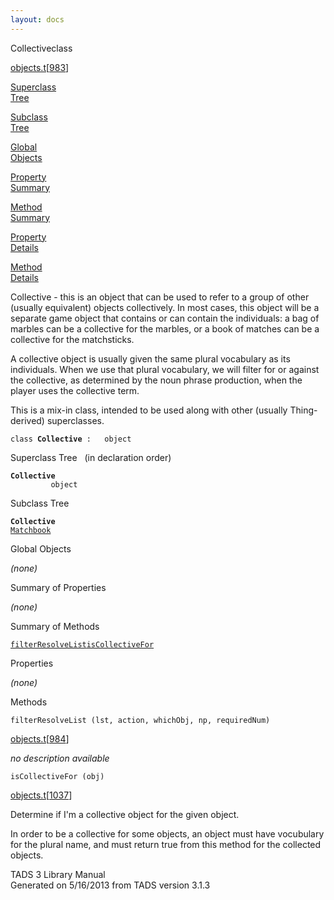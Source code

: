 ```yaml
---
layout: docs
---
```

<span class="title">Collective</span><span class="type">class</span>

[objects.t](../file/objects.t.html)\[[983](../source/objects.t.html#983)\]

[Superclass  
Tree](#_SuperClassTree_)

[Subclass  
Tree](#_SubClassTree_)

[Global  
Objects](#_ObjectSummary_)

[Property  
Summary](#_PropSummary_)

[Method  
Summary](#_MethodSummary_)

[Property  
Details](#_Properties_)

[Method  
Details](#_Methods_)



Collective - this is an object that can be used to refer to a group of
other (usually equivalent) objects collectively. In most cases, this
object will be a separate game object that contains or can contain the
individuals: a bag of marbles can be a collective for the marbles, or a
book of matches can be a collective for the matchsticks.

A collective object is usually given the same plural vocabulary as its
individuals. When we use that plural vocabulary, we will filter for or
against the collective, as determined by the noun phrase production,
when the player uses the collective term.

This is a mix-in class, intended to be used along with other (usually
Thing-derived) superclasses.

`class `**`Collective`**` :   object`



<span id="_SuperClassTree_"></span>



<span class="hdln">Superclass Tree</span>   (in declaration order)



**`Collective`**  
`         object`  
<span id="_SubClassTree_"></span>



<span class="hdln">Subclass Tree</span>  



**`Collective`**  
[`Matchbook`](../object/Matchbook.html)  
<span id="_ObjectSummary_"></span>



<span class="hdln">Global Objects</span>  



*(none)* <span id="_PropSummary_"></span>



<span class="hdln">Summary of Properties</span>  





*(none)* <span id="_MethodSummary_"></span>



<span class="hdln">Summary of Methods</span>  



[`filterResolveList`](#filterResolveList)[`isCollectiveFor`](#isCollectiveFor)

<span id="_Properties_"></span>



<span class="hdln">Properties</span>  



*(none)* <span id="_Methods_"></span>



<span class="hdln">Methods</span>  



<span id="filterResolveList"></span>

`filterResolveList (lst, action, whichObj, np, requiredNum)`

[objects.t](../file/objects.t.html)\[[984](../source/objects.t.html#984)\]



*no description available*



<span id="isCollectiveFor"></span>

`isCollectiveFor (obj)`

[objects.t](../file/objects.t.html)\[[1037](../source/objects.t.html#1037)\]



Determine if I'm a collective object for the given object.

In order to be a collective for some objects, an object must have
vocubulary for the plural name, and must return true from this method
for the collected objects.





TADS 3 Library Manual  
Generated on 5/16/2013 from TADS version 3.1.3


